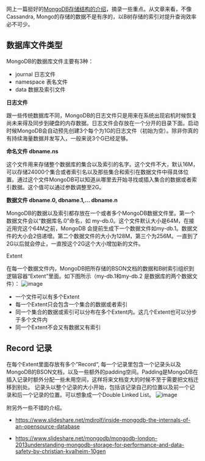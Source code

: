 <!--
title: Mongo 存储结构
date: 2017-08-09 15:18:16
tags:
- MongoDB
-->
网上一篇挺好的[MongoDB存储结构的介绍](http://www.mongoing.com/blog/file-storage)，摘录一些重点。从文章来看，不像Cassandra, Mongo的存储的数据不是有序的，以B树存储的索引对提升查询效率必不可少。

## 数据库文件类型

MongoDB的数据库文件主要有3种：

- journal 日志文件
- namespace 表名文件
- data 数据及索引文件
<!-- more -->

**日志文件**

跟一些传统数据库不同，MongoDB的日志文件只是用来在系统出现宕机时候恢复尚未来得及同步到硬盘的内存数据。日志文件会存放在一个分开的目录下面。启动时候MongoDB会自动预先创建3个每个为1G的日志文件（初始为空）。除非你真的有持续海量数据并发写入，一般来说3个G已经足够。

**命名文件 dbname.ns**

这个文件用来存储整个数据库的集合以及索引的名字。这个文件不大，默认16M，可以存储24000个集合或者索引名以及那些集合和索引在数据文件中得具体位置。通过这个文件MongoDB可以知道从哪里去开始寻找或插入集合的数据或者索引数据。这个值可以通过参数调整至2G。

**数据文件 dbname.0, dbname.1,… dbname.n**

MongoDB的数据以及索引都存放在一个或者多个MongoDB数据文件里。第一个数据文件会以“数据库名.0”命名，如 my-db.0。这个文件默认大小是64M，在接近用完这个64M之前，MongoDB 会提前生成下一个数据文件如my-db.1。数据文件的大小会2倍递增。第二个数据文件的大小为128M，第三个为256M。一直到了2G以后就会停止，一直按这个2G这个大小增加新的文件。

Extent

在每一个数据文件内，MongoDB把所存储的BSON文档的数据和B树索引组织到逻辑容器“Extent”里面。如下图所示（my-db.1和my-db.2 是数据库的两个数据文件）：
![image](http://mongoing.com/wp-content/uploads/2014/07/f7a837a42e980ceb1323cd4cf0555cc3.png)
- 一个文件可以有多个Extent
- 每一个Extent只会包含一个集合的数据或者索引
- 同一个集合的数据或索引可以分布在多个Extent内。这几个Extent也可以分步于多个文件内
- 同一个Extent不会又有数据又有索引

## Record 记录

在每个Extent里面存放有多个”Record“, 每一个记录里包含一个记录头以及MongoDB的BSON文档，以及一些额外的padding空间。Padding是MongoDB在插入记录时额外分配一些未用空间，这样将来文档变大的时候不至于需要把文档迁移到别处。 记录头以整个记录的大小开始，包括该记录自己的位置以及前一个记录和后一个记录的位置。可以想象成一个Double Linked List。
![image](http://mongoing.com/wp-content/uploads/2014/07/3984a14b1c62b53d6d320643d2f667b5.png)


附另外一些不错的介绍。

- https://www.slideshare.net/mdirolf/inside-mongodb-the-internals-of-an-opensource-database

- https://www.slideshare.net/mongodb/mongodb-london-2013understanding-mongodb-storage-for-performance-and-data-safety-by-christian-kvalheim-10gen

